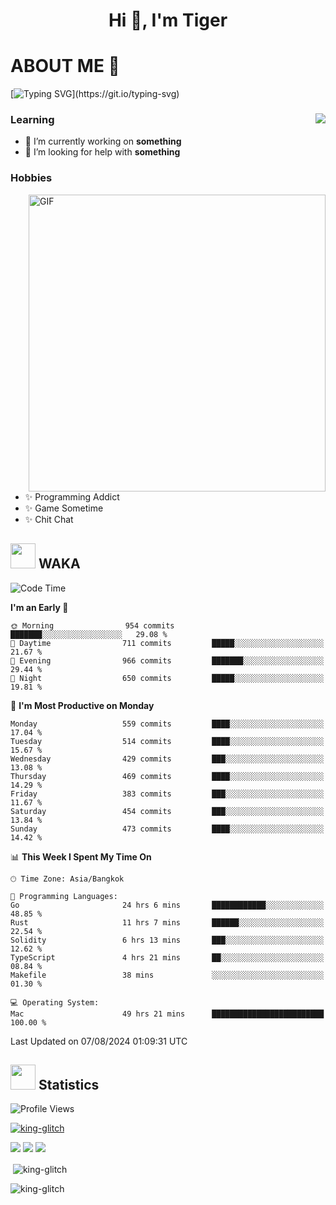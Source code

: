 <h1 align="center">Hi 👋, I'm Tiger</h1>




# ABOUT ME 💬

[![Typing SVG](https://readme-typing-svg.herokuapp.com?color=22F771&vCenter=true&lines=A+perssionate+developer+from+nowhere.)](https://git.io/typing-svg)

<div>
 <img align="right" src="https://spotify-github-profile.vercel.app/api/view?uid=12129734423&cover_image=false&theme=default&bar_color=22d016&bar_color_cover=true" />
 <h3>Learning</h3>
 
 <ul>
  <li>🔭 I’m currently working on <b>something</b></li>
  <li>🤝 I’m looking for help with <b>something</b></li>
 </ul>
 
</div>
<div>
 <h3>Hobbies</h3>
 <img align="right" height="475px"  alt="GIF" src="https://i.pinimg.com/originals/1f/b7/db/1fb7dbee557e5ed509f7517da8a84d58.gif" />
 <ul>
  <li>✨ Programming Addict</li>
  <li>✨ Game Sometime</li>
  <li>✨ Chit Chat</li>
 </ul>
 
</div>



## <img height="40" src="https://raw.githubusercontent.com/innng/innng/master/assets/kyubey.gif"/> WAKA

<!--START_SECTION:waka-->
![Code Time](http://img.shields.io/badge/Code%20Time-2%2C121%20hrs%2053%20mins-blue)

**I'm an Early 🐤** 

```text
🌞 Morning                954 commits         ███████░░░░░░░░░░░░░░░░░░   29.08 % 
🌆 Daytime                711 commits         █████░░░░░░░░░░░░░░░░░░░░   21.67 % 
🌃 Evening                966 commits         ███████░░░░░░░░░░░░░░░░░░   29.44 % 
🌙 Night                  650 commits         █████░░░░░░░░░░░░░░░░░░░░   19.81 % 
```
📅 **I'm Most Productive on Monday** 

```text
Monday                   559 commits         ████░░░░░░░░░░░░░░░░░░░░░   17.04 % 
Tuesday                  514 commits         ████░░░░░░░░░░░░░░░░░░░░░   15.67 % 
Wednesday                429 commits         ███░░░░░░░░░░░░░░░░░░░░░░   13.08 % 
Thursday                 469 commits         ████░░░░░░░░░░░░░░░░░░░░░   14.29 % 
Friday                   383 commits         ███░░░░░░░░░░░░░░░░░░░░░░   11.67 % 
Saturday                 454 commits         ███░░░░░░░░░░░░░░░░░░░░░░   13.84 % 
Sunday                   473 commits         ████░░░░░░░░░░░░░░░░░░░░░   14.42 % 
```


📊 **This Week I Spent My Time On** 

```text
🕑︎ Time Zone: Asia/Bangkok

💬 Programming Languages: 
Go                       24 hrs 6 mins       ████████████░░░░░░░░░░░░░   48.85 % 
Rust                     11 hrs 7 mins       ██████░░░░░░░░░░░░░░░░░░░   22.54 % 
Solidity                 6 hrs 13 mins       ███░░░░░░░░░░░░░░░░░░░░░░   12.62 % 
TypeScript               4 hrs 21 mins       ██░░░░░░░░░░░░░░░░░░░░░░░   08.84 % 
Makefile                 38 mins             ░░░░░░░░░░░░░░░░░░░░░░░░░   01.30 % 

💻 Operating System: 
Mac                      49 hrs 21 mins      █████████████████████████   100.00 % 
```


 Last Updated on 07/08/2024 01:09:31 UTC
<!--END_SECTION:waka-->
## <img height="40" src="https://raw.githubusercontent.com/innng/innng/master/assets/kyubey.gif"/> Statistics
![Profile Views](https://komarev.com/ghpvc/?username=king-glitch)  

<p align="left"> 
 <a href="https://github.com/ryo-ma/github-profile-trophy">
  <img src="https://github-profile-trophy.vercel.app/?username=king-glitch&theme=dracula" alt="king-glitch" />
 </a> </p>

![](https://github-profile-summary-cards.vercel.app/api/cards/profile-details?username=king-glitch&theme=dracula)
![](https://github-profile-summary-cards.vercel.app/api/cards/stats?username=king-glitch&theme=dracula) 
![](https://github-profile-summary-cards.vercel.app/api/cards/productive-time?username=king-glitch&theme=dracula)


<p>&nbsp;<img align="center" src="https://github-readme-stats.vercel.app/api?username=king-glitch&theme=dracula" alt="king-glitch" /></p>

<p><img align="center" src="https://github-readme-streak-stats.herokuapp.com/?user=king-glitch&theme=dracula" alt="king-glitch" /></p>
